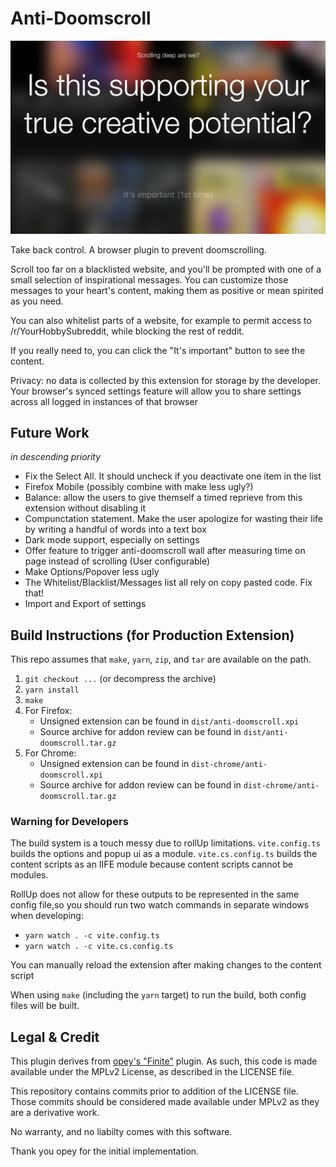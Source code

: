 # Anti-Doomscroll

![Screenshot](/.github/screenshot.png?raw=true)

Take back control.
A browser plugin to prevent doomscrolling.

Scroll too far on a blacklisted website, and you'll be prompted with one of
a small selection of inspirational messages. You can customize those
messages to your heart's content, making them as positive or mean spirited
as you need.

You can also whitelist parts of a website, for example to permit access to
/r/YourHobbySubreddit, while blocking the rest of reddit.

If you really need to, you can click the "It's important" button to see
the content.

Privacy: no data is collected by this extension for storage by the developer.
Your browser's synced settings feature will allow you to share settings
across all logged in instances of that browser

## Future Work

_in descending priority_

- Fix the Select All. It should uncheck if you deactivate one item in the list
- Firefox Mobile (possibly combine with make less ugly?)
- Balance: allow the users to give themself a timed reprieve from this extension without disabling it
- Compunctation statement. Make the user apologize for wasting their life by writing a handful of words into a text box
- Dark mode support, especially on settings
- Offer feature to trigger anti-doomscroll wall after measuring time on page instead of scrolling (User configurable)
- Make Options/Popover less ugly
- The Whitelist/Blacklist/Messages list all rely on copy pasted code. Fix that!
- Import and Export of settings

## Build Instructions (for Production Extension)

This repo assumes that `make`, `yarn`, `zip`, and `tar` are available on the
path.

1. `git checkout ...` (or decompress the archive)
2. `yarn install`
3. `make`
4. For Firefox:
    - Unsigned extension can be found in `dist/anti-doomscroll.xpi`
    - Source archive for addon review can be found in `dist/anti-doomscroll.tar.gz`
4. For Chrome:
    - Unsigned extension can be found in `dist-chrome/anti-doomscroll.xpi`
    - Source archive for addon review can be found in `dist-chrome/anti-doomscroll.tar.gz`

### Warning for Developers

The build system is a touch messy due to rollUp limitations. `vite.config.ts`
builds the options and popup ui as a module. `vite.cs.config.ts` builds the
content scripts as an IIFE module because content scripts cannot be modules.

RollUp does not allow for these outputs to be represented in the same
config file,so you should run two watch commands in separate windows when
developing:

- `yarn watch . -c vite.config.ts`
- `yarn watch . -c vite.cs.config.ts`

You can manually reload the extension after making changes to the content script

When using `make` (including the `yarn` target) to run the build, both
config files will be built.

## Legal & Credit

This plugin derives from [opey's "Finite"](https://addons.mozilla.org/en-US/firefox/addon/finite/) plugin. As such,
this code is made available under the MPLv2 License, as described in the LICENSE
file.

This repository contains commits prior to addition of the LICENSE file. Those
commits should be considered made available under MPLv2 as they are a
derivative work.

No warranty, and no liabilty comes with this software.

Thank you opey for the initial implementation.
